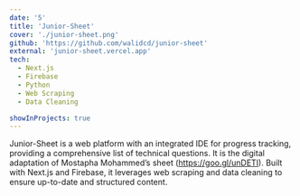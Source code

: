 ```yaml
---
date: '5'
title: 'Junior-Sheet'
cover: './junior-sheet.png'
github: 'https://github.com/walidcd/junior-sheet'
external: 'junior-sheet.vercel.app'
tech:
  - Next.js
  - Firebase
  - Python
  - Web Scraping
  - Data Cleaning

showInProjects: true
---
```


Junior-Sheet is a web platform with an integrated IDE for progress tracking, providing a comprehensive list of technical questions. It is the digital adaptation of Mostapha Mohammed’s sheet (https://goo.gl/unDETI). Built with Next.js and Firebase, it leverages web scraping and data cleaning to ensure up-to-date and structured content.
